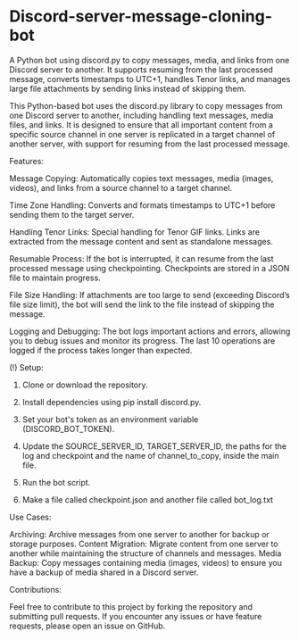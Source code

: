# Discord-server-message-cloning-bot
A Python bot using discord.py to copy messages, media, and links from one Discord server to another. It supports resuming from the last processed message, converts timestamps to UTC+1, handles Tenor links, and manages large file attachments by sending links instead of skipping them.

This Python-based bot uses the discord.py library to copy messages from one Discord server to another, including handling text messages, media files, and links. It is designed to ensure that all important content from a specific source channel in one server is replicated in a target channel of another server, with support for resuming from the last processed message.

Features:
  
Message Copying: Automatically copies text messages, media (images, videos), and links from a source channel to a target channel.

Time Zone Handling: Converts and formats timestamps to UTC+1 before sending them to the target server.

Handling Tenor Links: Special handling for Tenor GIF links. Links are extracted from the message content and sent as standalone messages.

Resumable Process: If the bot is interrupted, it can resume from the last processed message using checkpointing. Checkpoints are stored in a JSON file to maintain progress.

File Size Handling: If attachments are too large to send (exceeding Discord’s file size limit), the bot will send the link to the file instead of skipping the message.

Logging and Debugging: The bot logs important actions and errors, allowing you to debug issues and monitor its progress. The last 10 operations are logged if the process takes longer than expected.

(!) Setup:
1. Clone or download the repository.

2. Install dependencies using pip install discord.py.

3. Set your bot's token as an environment variable (DISCORD_BOT_TOKEN).

4. Update the SOURCE_SERVER_ID, TARGET_SERVER_ID, the paths for the log and checkpoint and the name of channel_to_copy, inside the main file. 

5. Run the bot script.

6. Make a file called checkpoint.json and another file called bot_log.txt

Use Cases:

Archiving: Archive messages from one server to another for backup or storage purposes.
Content Migration: Migrate content from one server to another while maintaining the structure of channels and messages.
Media Backup: Copy messages containing media (images, videos) to ensure you have a backup of media shared in a Discord server.

Contributions:

Feel free to contribute to this project by forking the repository and submitting pull requests. If you encounter any issues or have feature requests, please open an issue on GitHub.

